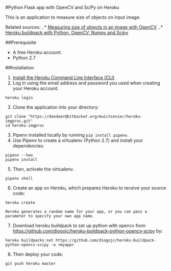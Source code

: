 #Python Flask app with OpenCV and SciPy on Heroku

This is an application to measure size of objects on input image.

Related sources:
..* [Measuring size of objects in an image with OpenCV](https://www.pyimagesearch.com/2016/03/28/measuring-size-of-objects-in-an-image-with-opencv/)
..* [Heroku buildpack with Python, OpenCV, Numpy and Scipy](https://github.com/diogojc/heroku-buildpack-python-opencv-scipy)

##Prerequisite
- A free Heroku account.
- Python 2.7


##Installation
1. [Install the Heroku Command Line Interface (CLI)](https://devcenter.heroku.com/articles/getting-started-with-python#set-up)
2. Log in using the email address and password you used when creating your Heroku account:
```
heroku login
```
3. Clone the application into your directory:
```
git clone "https://daodear@bitbucket.org/muictsenior/heroku-imgproc.git"
cd heroku-imgproc
``` 
3. Pipenv installed locally by running `pip install pipenv`.
4. Use Pipenv to create a virtualenv (Python 2.7) and install your dependencies:
```
pipenv --two
pipenv install
```
5. Then, activate the virtualenv.
```
pipenv shell
```
6. Create an app on Heroku, which prepares Heroku to receive your source code:
```
heroku create
```
	Heroku generates a random name for your app, or you can pass a parameter to specify your own app name.
7. Download heroku buildpack to set up python with opencv from https://github.com/diogojc/heroku-buildpack-python-opencv-scipy by:
```
heroku buildpacks:set https://github.com/diogojc/heroku-buildpack-python-opencv-scipy -a <myapp>
```
8. Then deploy your code:
```
git push heroku master
```

